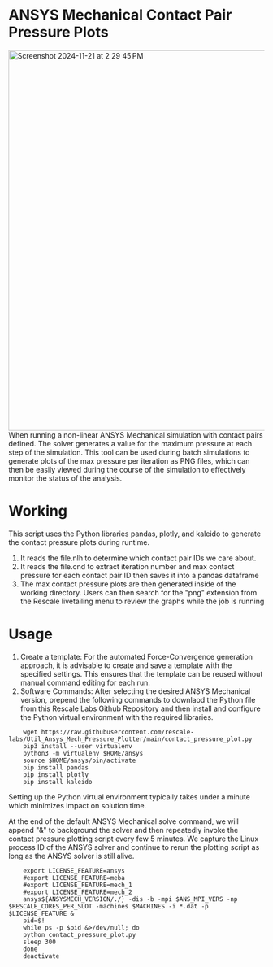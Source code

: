 # ANSYS Mechanical Contact Pair Pressure Plots

<img width="748" alt="Screenshot 2024-11-21 at 2 29 45 PM" src="https://github.com/user-attachments/assets/141c3e4d-152d-42cf-bcea-839ec0390fd1">
When running a non-linear ANSYS Mechanical simulation with contact pairs defined. The solver generates a value for the maximum pressure at each step of the simulation. This tool can be used during batch simulations to generate plots of the max pressure per iteration as PNG files, which can then be easily viewed during the course of the simulation to effectively monitor the status of the analysis.

# Working
This script uses the Python libraries pandas, plotly, and kaleido to generate the contact pressure plots during runtime.
1. It reads the file.nlh to determine which contact pair IDs we care about.
2. It reads the file.cnd to extract iteration number and max contact pressure for each contact pair ID then saves it into a pandas dataframe
3. The max contact pressure plots are then generated inside of the working directory.
Users can then search for the "png" extension from the Rescale livetailing menu to review the graphs while the job is running
# Usage
1. Create a template:
For the automated Force-Convergence generation approach, it is advisable to create and save a template with the specified settings. This ensures that the template can be reused without manual command editing for each run.
2. Software Commands:
After selecting the desired ANSYS Mechanical version, prepend the following commands to downlaod the Python file from this Rescale Labs Github Repository and then install and configure the Python virtual environment with the required libraries.
```
	wget https://raw.githubusercontent.com/rescale-labs/Util_Ansys_Mech_Pressure_Plotter/main/contact_pressure_plot.py
	pip3 install --user virtualenv
	python3 -m virtualenv $HOME/ansys
	source $HOME/ansys/bin/activate
	pip install pandas
	pip install plotly
  	pip install kaleido
```
Setting up the Python virtual environment typically takes under a minute which minimizes impact on solution time.

At the end of the default ANSYS Mechanical solve command, we will append "&" to background the solver and then repeatedly invoke the contact pressure plotting script every few 5 minutes. We capture the Linux process ID of the ANSYS solver and continue to rerun the plotting script as long as the ANSYS solver is still alive.

```
	export LICENSE_FEATURE=ansys
	#export LICENSE_FEATURE=meba
	#export LICENSE_FEATURE=mech_1
	#export LICENSE_FEATURE=mech_2
	ansys${ANSYSMECH_VERSION/./} -dis -b -mpi $ANS_MPI_VERS -np $RESCALE_CORES_PER_SLOT -machines $MACHINES -i *.dat -p $LICENSE_FEATURE &
	pid=$!
	while ps -p $pid &>/dev/null; do
	python contact_pressure_plot.py
	sleep 300
	done
	deactivate
```
